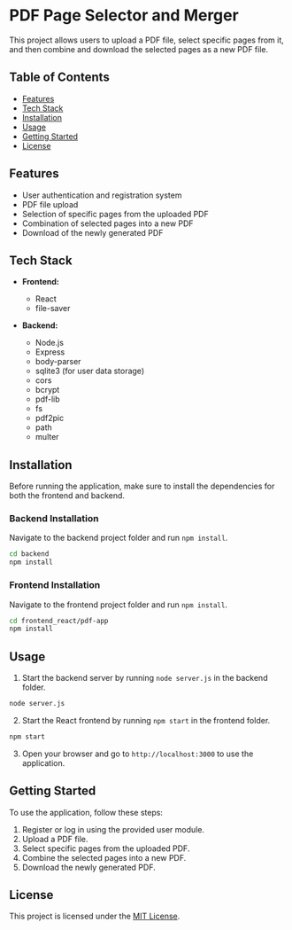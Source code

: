 # PDF Page Selector and Merger

This project allows users to upload a PDF file, select specific pages from it, and then combine and download the selected pages as a new PDF file.

## Table of Contents
- [Features](#features)
- [Tech Stack](#tech-stack)
- [Installation](#installation)
- [Usage](#usage)
- [Getting Started](#getting-started)
- [License](#license)

## Features

- User authentication and registration system
- PDF file upload
- Selection of specific pages from the uploaded PDF
- Combination of selected pages into a new PDF
- Download of the newly generated PDF

## Tech Stack

- **Frontend:**
  - React
  - file-saver

- **Backend:**
  - Node.js
  - Express
  - body-parser
  - sqlite3 (for user data storage)
  - cors
  - bcrypt
  - pdf-lib
  - fs
  - pdf2pic
  - path
  - multer

## Installation

Before running the application, make sure to install the dependencies for both the frontend and backend.

### Backend Installation

Navigate to the backend project folder and run `npm install`.

```bash
cd backend
npm install
```

### Frontend Installation

Navigate to the frontend project folder and run `npm install`.

```bash
cd frontend_react/pdf-app
npm install
```

## Usage

1. Start the backend server by running `node server.js` in the backend folder.

```bash
node server.js
```

2. Start the React frontend by running `npm start` in the frontend folder.

```bash
npm start
```

3. Open your browser and go to `http://localhost:3000` to use the application.

## Getting Started

To use the application, follow these steps:

1. Register or log in using the provided user module.
2. Upload a PDF file.
3. Select specific pages from the uploaded PDF.
4. Combine the selected pages into a new PDF.
5. Download the newly generated PDF.

## License

This project is licensed under the [MIT License](LICENSE).

